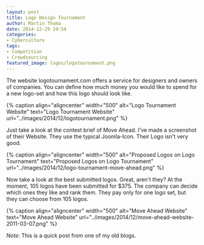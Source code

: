 ```yaml
---
layout: post
title: Logo Design Tournament
author: Martin Thoma
date: 2014-12-29 19:54
categories: 
- Cyberculture
tags: 
- Competition
- Crowdsourcing
featured_image: logos/logotournament.png
---
```


The website logotournament.com offers a service for designers and owners of
companies. You can define how much money you would like to spend for a new
logo-set and how this logo should look like.

{% caption align="aligncenter" width="500" alt="Logo Tournament Website" text="Logo Tournament Website" url="../images/2014/12/logotournament.png" %}


Just take a look at the contest brief of Move Ahead. I've made a screenshot of
their Website. They use the typical Joomla-Icon. Their Logo isn't very good.

{% caption align="aligncenter" width="500" alt="Proposed Logos on Logo Tournament" text="Proposed Logos on Logo Tournament" url="../images/2014/12/logo-tournament-move-ahead.png" %}

Now take a look at the best submitted logos. Great, aren't they? At the moment,
105 logos have been submitted for $375. The company can decide which ones they
like and rank them. They pay only for one logo set, but they can choose from
105 logos.

{% caption align="aligncenter" width="500" alt="Move Ahead Website" text="Move Ahead Website" url="../images/2014/12/move-ahead-website-2011-03-07.png" %}

*Note*: This is a quick post from one of my old blogs.